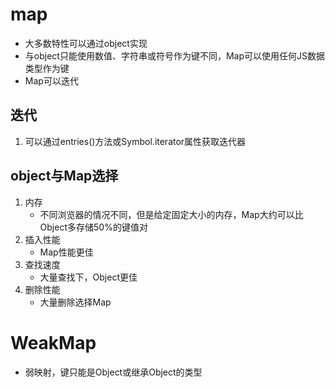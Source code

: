# map
- 大多数特性可以通过object实现
- 与object只能使用数值、字符串或符号作为键不同，Map可以使用任何JS数据类型作为键
- Map可以迭代
## 迭代
1. 可以通过entries()方法或Symbol.iterator属性获取迭代器
## object与Map选择
1. 内存
    - 不同浏览器的情况不同，但是给定固定大小的内存，Map大约可以比Object多存储50%的键值对
2. 插入性能
    - Map性能更佳
3. 查找速度
    - 大量查找下，Object更佳
4. 删除性能
    - 大量删除选择Map

# WeakMap
- 弱映射，键只能是Object或继承Object的类型